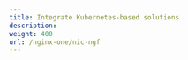 ```yaml
---
title: Integrate Kubernetes-based solutions
description:
weight: 400
url: /nginx-one/nic-ngf
---
```

